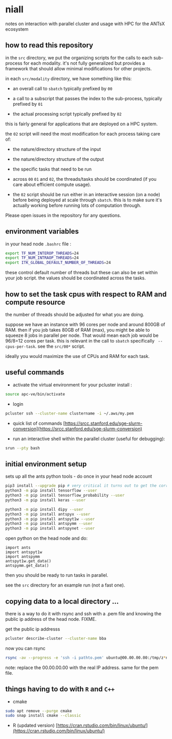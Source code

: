 # niall

notes on interaction with parallel cluster and usage with HPC for the ANTsX ecosystem

## how to read this repository

in the `src` directory, we put the organizing scripts for the calls to
each sub-process for each modality.  it's not fully generalized but provides a
framework that should allow minimal modifications for other projects.

in each `src/modality` directory, we have something like this:

* an overall call to `sbatch` typically prefixed by `00`

* a call to a subscript that passes the index to the sub-process, typically prefixed by `01`

* the actual processing script typically prefixed by `02`

this is fairly general for applications that are deployed on a HPC system.

the `02` script will need the most modification for each process taking care of:

* the nature/directory structure of the input

* the nature/directory structure of the output

* the specific tasks that need to be run

* across `00` `01` and `02`, the threads/tasks should be coordinated (if you
  care about efficient compute usage).

* the `02` script should be run either in an interactive session (on a node)
before being deployed at scale through `sbatch`.  this is to make sure it's
actually working before running lots of computation through.

Please open issues in the repository for any questions.

## environment variables

in your head node `.bashrc` file :

```sh
export TF_NUM_INTEROP_THREADS=24
export TF_NUM_INTRAOP_THREADS=24
export ITK_GLOBAL_DEFAULT_NUMBER_OF_THREADS=24
```

these control default number of threads but these can also be set within your
job script.  the values should be coordinated across the tasks.

## how to set the task cpus with respect to RAM and compute resource

the number of threads should be adjusted for what you are doing.

suppose we have an instance with 96 cores per node and around 800GB of
RAM.  then if you job takes 80GB of RAM (max), you might be able to squeeze
8 jobs in parallel per node.  That would mean each job would be 96/8=12 cores
per task.   this is relevant in the call to `sbatch` specifically ` --cpus-per-task`.
see the `src/00*` script.

ideally you would maximize the use of CPUs and RAM for each task.

## useful commands

* activate the virtual environment for your pcluster install :

```sh
source apc-ve/bin/activate
```

* login

```sh
pcluster ssh --cluster-name clustername -i ~/.aws/my.pem
```

* quick list of commands [https://srcc.stanford.edu/sge-slurm-conversion](https://srcc.stanford.edu/sge-slurm-conversion)

* run an interactive shell within the parallel cluster (useful for debugging):

```sh
srun --pty bash
```


## initial environment setup

sets up all the ants python tools - do once in your head node account

```sh
pip3 install --upgrade pip # very critical it turns out to get the correct tf
python3 -m pip install tensorflow --user
python3 -m pip install tensorflow_probability --user
python3 -m pip install keras --user

python3 -m pip install dipy --user
python3 -m pip install antspyx --user
python3 -m pip install antspyt1w --user
python3 -m pip install antspymm --user
python3 -m pip install antspynet --user
```

open python on the head node and do:

```python3
import ants
import antspyt1w
import antspymm
antspyt1w.get_data()
antspymm.get_data()
```

then you should be ready to run tasks in parallel.  

see the `src` directory for an example run (not a fast one).


## copying data to a local directory ...

there is a way to do it with rsync and ssh with a .pem file and
knowing the public ip address of the head node.   FIXME.

get the public ip addresss

```sh
pcluster describe-cluster --cluster-name bba
```

now you can rsync

```sh
rsync -av --progress -e 'ssh -i pathto.pem' ubuntu@00.00.00.00:/tmp/z*nii.gz /tmp
```

note: replace the 00.00.00.00 with the real IP address. same for the pem file.


## things having to do with `R` and `C++`

* cmake

```sh
sudo apt remove --purge cmake
sudo snap install cmake --classic
```

* R (updated version) [https://cran.rstudio.com/bin/linux/ubuntu/](https://cran.rstudio.com/bin/linux/ubuntu/)
